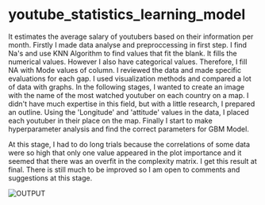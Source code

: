 # youtube_statistics_learning_model
It estimates the average salary of youtubers based on their information per month. Firstly I made data analyse and preproccessing in first step. I find Na's and use KNN Algorithm to find values ​​that fit the blank. It fills the numerical values. However I also have categorical values. Therefore, I fill NA with Mode values of column. I reviewed the data and made specific evaluations for each gap. I used visualization methods and compared a lot of data with graphs. In the following stages, I wanted to create an image with the name of the most watched youtuber on each country on a map. I didn't have much expertise in this field, but with a little research, I prepared an outline. Using the 'Longitude' and 'attitude' values ​​in the data, I placed each youtuber in their place on the map.
Finally I start to make hyperparameter analysis and find the correct parameters for GBM Model.

At this stage, I had to do long trials because the correlations of some data were so high that only one value appeared in the plot importance and it seemed that there was an overfit in the complexity matrix. I get this result at final. There is still much to be improved so I am open to comments and suggestions at this stage.

![OUTPUT](https://github.com/Eflalkryz/youtube_statistics_learning_model/assets/116119162/f3a82560-cea1-49a4-9547-3de027daad83)
